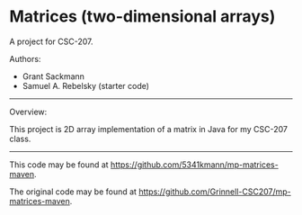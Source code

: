 # Matrices (two-dimensional arrays)

A project for CSC-207.

Authors:

* Grant Sackmann
* Samuel A. Rebelsky (starter code)

---

Overview:

This project is 2D array implementation of a matrix in Java for my CSC-207 class.

---


This code may be found at <https://github.com/5341kmann/mp-matrices-maven>. 

The original code may be found at <https://github.com/Grinnell-CSC207/mp-matrices-maven>.

